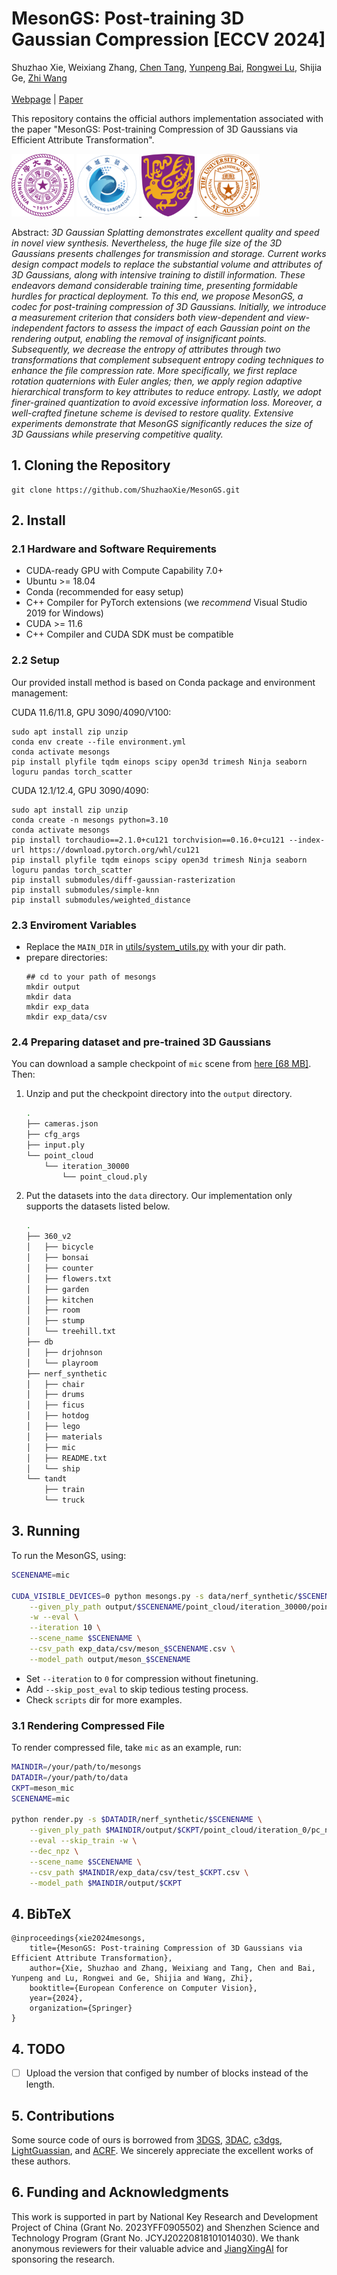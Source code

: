 # MesonGS: Post-training 3D Gaussian Compression [ECCV 2024]
Shuzhao Xie,
Weixiang Zhang, 
<a href="https://www.chentang.cc">Chen Tang</a>,
<a href="https://bbaaii.github.io/">Yunpeng Bai</a>,
<a href="">Rongwei Lu</a>,
Shijia Ge,
<a href="http://zwang.inflexionlab.org">Zhi Wang</a> 
<br><br>
[Webpage](https://shuzhaoxie.github.io/mesongs/) | [Paper](https://shuzhaoxie.github.io/data/24-eccv-mesongs.pdf) <br>

<!-- ![Teaser image](assets/teaser.png) -->

This repository contains the official authors implementation associated with the paper "MesonGS: Post-training Compression of 3D Gaussians via Efficient Attribute Transformation".


<a href="https://www.tsinghua.edu.cn/"><img height="100" src="assets/thu_logo.png"></a>
<a href="https://www.pcl.ac.cn/"><img height="100" src="assets/pcl_logo.png"> </a>
<a href="https://www.cuhk.edu.hk/"><img height="100" src="assets/cuhk_logo.png"> </a>
<a href="https://www.utexas.edu/"><img height="100" src="assets/ut_logo.png"> </a> 



Abstract: *3D Gaussian Splatting demonstrates excellent quality and speed in novel view synthesis. Nevertheless, the huge file size of the 3D Gaussians presents challenges for transmission and storage. Current works design compact models to replace the substantial volume and attributes of 3D Gaussians, along with intensive training to distill information. These endeavors demand considerable training time, presenting formidable hurdles for practical deployment. To this end, we propose MesonGS, a codec for post-training compression of 3D Gaussians. Initially, we introduce a measurement criterion that considers both view-dependent and view-independent factors to assess the impact of each Gaussian point on the rendering output, enabling the removal of insignificant points. Subsequently, we decrease the entropy of attributes through two transformations that complement subsequent entropy coding techniques to enhance the file compression rate. More specifically, we first replace rotation quaternions with Euler angles; then, we apply region adaptive hierarchical transform to key attributes to reduce entropy. Lastly, we adopt finer-grained quantization to avoid excessive information loss. Moreover, a well-crafted finetune scheme is devised to restore quality. Extensive experiments demonstrate that MesonGS significantly reduces the size of 3D Gaussians while preserving competitive quality.*



## 1. Cloning the Repository

```shell
git clone https://github.com/ShuzhaoXie/MesonGS.git
```

## 2. Install

### 2.1 Hardware and Software Requirements

- CUDA-ready GPU with Compute Capability 7.0+
- Ubuntu >= 18.04
- Conda (recommended for easy setup)
- C++ Compiler for PyTorch extensions (we *recommend* Visual Studio 2019 for Windows)
- CUDA >= 11.6
- C++ Compiler and CUDA SDK must be compatible

### 2.2 Setup

Our provided install method is based on Conda package and environment management:

CUDA 11.6/11.8, GPU 3090/4090/V100: 

```shell
sudo apt install zip unzip
conda env create --file environment.yml
conda activate mesongs
pip install plyfile tqdm einops scipy open3d trimesh Ninja seaborn loguru pandas torch_scatter
```

CUDA 12.1/12.4, GPU 3090/4090:

```shell
sudo apt install zip unzip
conda create -n mesongs python=3.10
conda activate mesongs
pip install torchaudio==2.1.0+cu121 torchvision==0.16.0+cu121 --index-url https://download.pytorch.org/whl/cu121
pip install plyfile tqdm einops scipy open3d trimesh Ninja seaborn loguru pandas torch_scatter
pip install submodules/diff-gaussian-rasterization
pip install submodules/simple-knn
pip install submodules/weighted_distance
```

### 2.3 Enviroment Variables
* Replace the `MAIN_DIR` in [utils/system_utils.py](utils/system_utils.py) with your dir path.
* prepare directories: 
  ```
  ## cd to your path of mesongs
  mkdir output
  mkdir data
  mkdir exp_data
  mkdir exp_data/csv
  ```

### 2.4 Preparing dataset and pre-trained 3D Gaussians
You can download a sample checkpoint of `mic` scene from [here [68 MB]](https://drive.google.com/file/d/1VqDNh7lHraWrA7uj8Dhw62pyZgr_kzLy/view?usp=drive_link). Then:
1. Unzip and put the checkpoint directory into the `output` directory. 

    ```bash
    .
    ├── cameras.json
    ├── cfg_args
    ├── input.ply
    └── point_cloud
        └── iteration_30000
            └── point_cloud.ply
    ```
2. Put the datasets into the `data` directory. Our implementation only supports the datasets listed below.
    ```bash
    .
    ├── 360_v2
    │   ├── bicycle
    │   ├── bonsai
    │   ├── counter
    │   ├── flowers.txt
    │   ├── garden
    │   ├── kitchen
    │   ├── room
    │   ├── stump
    │   └── treehill.txt
    ├── db
    │   ├── drjohnson
    │   └── playroom
    ├── nerf_synthetic
    │   ├── chair
    │   ├── drums
    │   ├── ficus
    │   ├── hotdog
    │   ├── lego
    │   ├── materials
    │   ├── mic
    │   ├── README.txt
    │   └── ship
    └── tandt
        ├── train
        └── truck
    ```

## 3. Running

To run the MesonGS, using:

```bash
SCENENAME=mic

CUDA_VISIBLE_DEVICES=0 python mesongs.py -s data/nerf_synthetic/$SCENENAME \
    --given_ply_path output/$SCENENAME/point_cloud/iteration_30000/point_cloud.ply \
    -w --eval \
    --iteration 10 \
    --scene_name $SCENENAME \
    --csv_path exp_data/csv/meson_$SCENENAME.csv \
    --model_path output/meson_$SCENENAME
```

* Set `--iteration` to `0` for compression without finetuning. 
* Add `--skip_post_eval` to skip tedious testing process.
* Check `scripts` dir for more examples.


### 3.1 Rendering Compressed File
To render compressed file, take `mic` as an example, run:
```bash
MAINDIR=/your/path/to/mesongs
DATADIR=/your/path/to/data
CKPT=meson_mic
SCENENAME=mic

python render.py -s $DATADIR/nerf_synthetic/$SCENENAME \
    --given_ply_path $MAINDIR/output/$CKPT/point_cloud/iteration_0/pc_npz/bins.zip \
    --eval --skip_train -w \
    --dec_npz \
    --scene_name $SCENENAME \
    --csv_path $MAINDIR/exp_data/csv/test_$CKPT.csv \
    --model_path $MAINDIR/output/$CKPT
```

<section class="section" id="BibTeX">
  <div class="container is-max-desktop content">
    <h2 class="title">4. BibTeX</h2>
    <pre><code>@inproceedings{xie2024mesongs,
    title={MesonGS: Post-training Compression of 3D Gaussians via Efficient Attribute Transformation},
    author={Xie, Shuzhao and Zhang, Weixiang and Tang, Chen and Bai, Yunpeng and Lu, Rongwei and Ge, Shijia and Wang, Zhi},
    booktitle={European Conference on Computer Vision},
    year={2024},
    organization={Springer}
}
</code></pre>
  </div>
</section>

## 4. TODO
- [ ] Upload the version that configed by number of blocks instead of the length.

## 5. Contributions
Some source code of ours is borrowed from [3DGS](https://github.com/graphdeco-inria/gaussian-splatting), [3DAC](https://github.com/fatPeter/ThreeDAC), [c3dgs](https://github.com/KeKsBoTer/c3dgs), [LightGuassian](https://github.com/VITA-Group/LightGaussian), and [ACRF](https://github.com/fatPeter/ACRF). We sincerely appreciate the excellent works of these authors.

## 6. Funding and Acknowledgments

This work is supported in part by National Key Research and Development Project of China (Grant No. 2023YFF0905502) and Shenzhen Science and Technology Program (Grant No. JCYJ20220818101014030). We thank anonymous reviewers for their valuable advice and [JiangXingAI](https://www.jiangxingai.com/) for sponsoring the research.